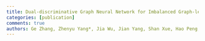```yaml
---
title: Dual-discriminative Graph Neural Network for Imbalanced Graph-level Anomaly Detection (NeurIPS'22)
categories: [publication]
comments: true
authors: Ge Zhang, Zhenyu Yang*, Jia Wu, Jian Yang, Shan Xue, Hao Peng, Jianlin Su, Chuan Zhou, Quan Z. Sheng, Leman Akoglu, Charu C. Aggarwal
---
```


